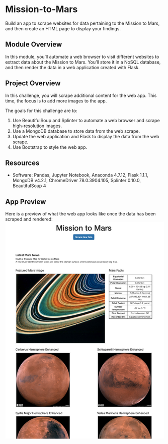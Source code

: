 # Mission-to-Mars
Build an app to scrape websites for data pertaining to the Mission to Mars, and then create an HTML page to display your findings.

## Module Overview
In this module, you’ll automate a web browser to visit different websites to extract data about the Mission to Mars. You’ll store it in a NoSQL database, and then render the data in a web application created with Flask.

## Project Overview
In this challenge, you will scrape additional content for the web app. This time, the focus is to add more images to the app.

The goals for this challenge are to:
1. Use BeautifulSoup and Splinter to automate a web browser and scrape high-resolution images.
2. Use a MongoDB database to store data from the web scrape.
3. Update the web application and Flask to display the data from the web scrape.
4. Use Bootstrap to style the web app.

## Resources

- Software: Pandas, Jupyter Notebook, Anaconda 4.7.12, Flask 1.1.1, MongoDB v4.2.1, ChromeDriver 78.0.3904.105, Splinter 0.10.0, BeautifulSoup 4

## App Preview

Here is a preview of what the web app looks like once the data has been scraped and rendered:
![alt text](https://github.com/jbtrahin/Mission-to-Mars/blob/master/wep_app_snapshot.png)
